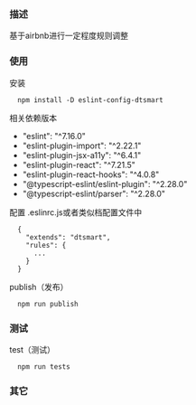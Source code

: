 ### 描述

基于airbnb进行一定程度规则调整

### 使用

安装
```
  npm install -D eslint-config-dtsmart
```
相关依赖版本

- "eslint": "^7.16.0"
- "eslint-plugin-import": "^2.22.1"
- "eslint-plugin-jsx-a11y": "^6.4.1"
- "eslint-plugin-react": "^7.21.5"
- "eslint-plugin-react-hooks": "^4.0.8"
- "@typescript-eslint/eslint-plugin": "^2.28.0"
- "@typescript-eslint/parser": "^2.28.0"

配置
.eslinrc.js或者类似档配置文件中
```
  {
    "extends": "dtsmart",
    "rules": {
      ...
    }
  }
```

publish（发布）
```
  npm run publish
```


### 测试

test（测试）
```
  npm run tests
```

### 其它
